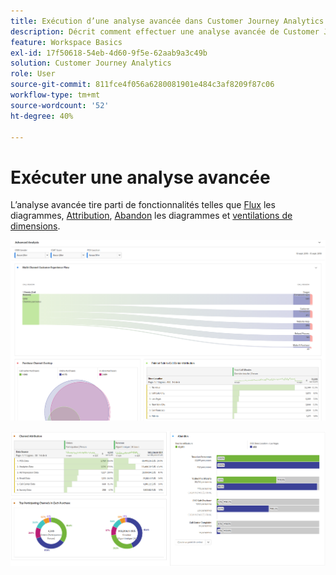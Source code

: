 ```yaml
---
title: Exécution d’une analyse avancée dans Customer Journey Analytics
description: Décrit comment effectuer une analyse avancée de Customer Journey Analytics dans Espace de travail.
feature: Workspace Basics
exl-id: 17f50618-54eb-4d60-9f5e-62aab9a3c49b
solution: Customer Journey Analytics
role: User
source-git-commit: 811fce4f056a6280081901e484c3af8209f87c06
workflow-type: tm+mt
source-wordcount: '52'
ht-degree: 40%

---
```


# Exécuter une analyse avancée

L’analyse avancée tire parti de fonctionnalités telles que [Flux](/help/analysis-workspace/visualizations/c-flow/flow.md) les diagrammes, [Attribution](/help/analysis-workspace/c-panels/attribution.md), [Abandon](/help/analysis-workspace/visualizations/fallout/fallout-flow.md) les diagrammes et [ventilations de dimensions](/help/components/dimensions/t-breakdown-fa.md).

![Analyse avancée affichée dans un diagramme de flux.](assets/cja-adv-analysis1.png)

![Plusieurs exemples de visualisation, tels que les graphiques en barres donudt, venn et empilés.](assets/cja-adv-analysis2.png)
